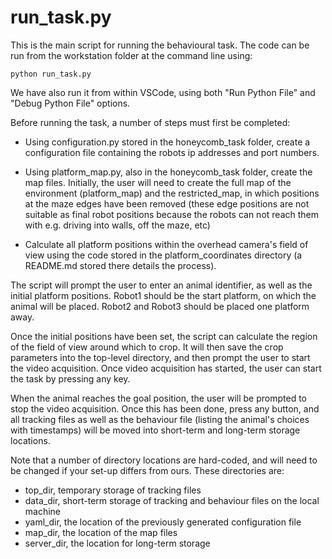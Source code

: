 # run_task.py

This is the main script for running the behavioural task. The code can be run from the workstation folder at the command line using:

```
python run_task.py
```

We have also run it from within VSCode, using both "Run Python File" and "Debug Python File" options. 

Before running the task, a number of steps must first be completed:

- Using configuration.py stored in the honeycomb_task folder, create a configuration file containing the robots ip addresses and port numbers.  

- Using platform_map.py, also in the honeycomb_task folder, create the map files. Initially, the user will need to create the full map of the environment (platform_map) and the restricted_map, in which positions at the maze edges have been removed (these edge positions are not suitable as final robot positions because the robots can not reach them with e.g. driving into walls, off the maze, etc)

- Calculate all platform positions within the overhead camera's field of view using the code stored in the platform_coordinates directory (a README.md stored there details the process).  

The script will prompt the user to enter an animal identifier, as well as the initial platform positions. Robot1 should be the start platform, on which the animal will be placed. Robot2 and Robot3 should be placed one platform away. 

Once the initial positions have been set, the script can calculate the region of the field of view around which to crop. It will then save the crop parameters into the top-level directory, and then prompt the user to start the video acquisition. Once video acquisition has started, the user can start the task by pressing any key. 

When the animal reaches the goal position, the user will be prompted to stop the video acquisition. Once this has been done, press any button, and all tracking files as well as the behaviour file (listing the animal's choices with timestamps) will be moved into short-term and long-term storage locations. 

Note that a number of directory locations are hard-coded, and will need to be changed if your set-up differs from ours. These directories are:

- top_dir, temporary storage of tracking files
- data_dir, short-term storage of tracking and behaviour files on the local machine
- yaml_dir, the location of the previously generated configuration file
- map_dir, the location of the map files
- server_dir, the location for long-term storage